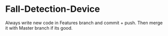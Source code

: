 # Fall-Detection-Device

Always write new code in Features branch and commit + push.
Then merge it with Master branch if its good. 